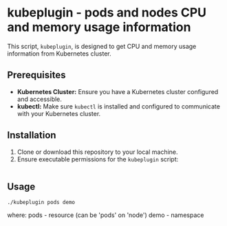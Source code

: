 # kubeplugin - pods and nodes CPU and memory usage information 

This script, `kubeplugin`, is designed to get CPU and memory usage information from Kubernetes cluster. 

## Prerequisites
- **Kubernetes Cluster:** Ensure you have a Kubernetes cluster configured and accessible.
- **kubectl:** Make sure `kubectl` is installed and configured to communicate with your Kubernetes cluster.

## Installation
1. Clone or download this repository to your local machine.
2. Ensure executable permissions for the `kubeplugin` script:
   ```chmod +x kubeplugin
   ```

## Usage
```
./kubeplugin pods demo
```
where: pods - resource (can be 'pods' on 'node')
       demo - namespace 
